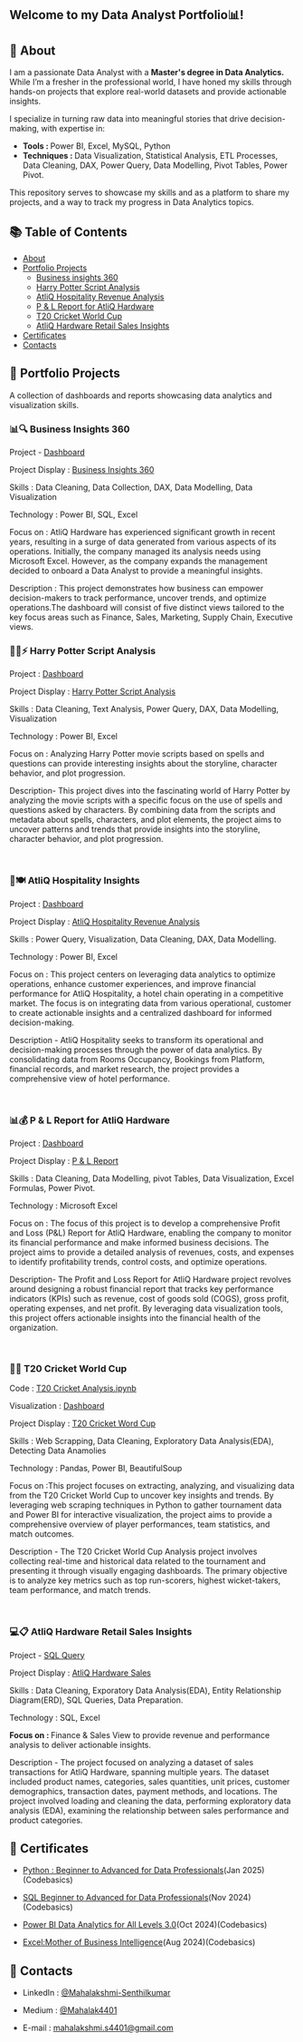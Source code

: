   
## <P>Welcome to my Data Analyst Portfolio📊!


## 👩 About 
I am a passionate Data Analyst with a <b>Master's degree in Data Analytics.</b> While I’m a fresher in the professional world, I have honed my skills through hands-on projects that explore real-world datasets and provide actionable insights.

I specialize in turning raw data into meaningful stories that drive decision-making, with expertise in:

- <b>Tools : </b>Power BI, Excel, MySQL, Python
- <b>Techniques : </b>Data Visualization, Statistical Analysis, ETL Processes, Data Cleaning, DAX, Power Query, Data Modelling, Pivot Tables, Power Pivot.

This repository serves to showcase my skills and as a platform to share my projects, and a way to track my progress in Data Analytics topics.
## 📚 Table of Contents
 - <a href="https://github.com/Mahalak4401/Mahalak4401/blob/main/README.md#about" target="_blank">About</a>
 - <a href="https://github.com/Mahalak4401/Mahalak4401/blob/main/README.md#-portfolio-projects" target="_blank">Portfolio Projects</a>
   - <a href="https://github.com/Mahalak4401/PowerBI_Portfolio_Projects/tree/main/Business%20Insights%20360" target="_blank">Business insights 360</a>
   - <a href="https://github.com/Mahalak4401/PowerBI_Portfolio_Projects/tree/main/Harry%20Potter%20Script%20Analysis" target="_blank">Harry Potter Script Analysis</a>
   - <a href="https://github.com/Mahalak4401/PowerBI_Portfolio_Projects/tree/main/AtliQ%20Hospitality%20Revenue%20Analysis" target="_blank">AtliQ Hospitality Revenue Analysis</a>
   - <a href="https://github.com/Mahalak4401/PowerBI_Portfolio_Projects/tree/main/P%20%26%20L%20Report%20for%20AtliQ%20Hardware" target="_blank">P & L Report for AtliQ Hardware</a>
   - <a href="https://github.com/Mahalak4401/PowerBI_Portfolio_Projects/tree/main/T20%20Cricket%20World%20Cup" target="_blank">T20 Cricket World Cup</a>
   - <a href="https://github.com/Mahalak4401/SQL_Portfolio_projects/tree/main/AtliQ%20Harware%20Sales" target="_blank">AtliQ Hardware Retail Sales Insights</a>
- <a href="https://github.com/Mahalak4401/Mahalak4401/blob/main/README.md#-certificates" target="_blank">Certificates</a>
- <a href="https://github.com/Mahalak4401/Mahalak4401/blob/main/README.md#-contacts" target="_blank">Contacts</a>

## 🌟 Portfolio Projects
A collection of dashboards and reports showcasing data analytics and visualization skills.
<br>
<h3> 📊🔍 Business Insights 360 </h3>
<p>Project - <a href="https://mavenanalytics.io/project/23778" target="_blank" title="Business Insights 360" >Dashboard</a></p>
<p>Project Display : <a href="Business Insights 360" target="_blank">Business Insights 360</a></p>
<p>Skills : Data Cleaning, Data Collection, DAX, Data Modelling, Data Visualization</p> 
<p>Technology : Power BI, SQL, Excel</p>
<p>Focus on : AtliQ Hardware has experienced significant growth in recent years, resulting in a surge of data generated from various aspects of its operations. Initially, the company managed its analysis needs using Microsoft Excel. However, as the company expands the management decided to onboard a Data Analyst to provide a meaningful insights. </p>
<p>Description : This project demonstrates how business can empower decision-makers to track performance, uncover trends, and optimize operations.The dashboard will consist of five distinct views tailored to the key focus areas such as Finance, Sales, Marketing, Supply Chain, Executive views.</p>

<h3> 🧙‍♂️⚡ Harry Potter Script Analysis </h3>
<p>Project : <a href="https://mavenanalytics.io/project/23963" target="_blank" title="Harry Potter Script Analysis">Dashboard</a></p>
<p>Project Display : <a href="Harry Potter Script Analysis" target="_blank">Harry Potter Script Analysis</a></p> 
<p>Skills : Data Cleaning, Text Analysis, Power Query, DAX, Data Modelling, Visualization</p>
<p>Technology : Power BI, Excel</p>
<p>Focus on : Analyzing Harry Potter movie scripts based on spells and questions can provide interesting insights about the storyline, character behavior, and plot progression.</p>
<p>Description- This project dives into the fascinating world of Harry Potter by analyzing the movie scripts with a specific focus on the use of spells and questions asked by characters. By combining data from the scripts and metadata about spells, characters, and plot elements, the project aims to uncover patterns and trends that provide insights into the storyline, character behavior, and plot progression. </p>

<br>

<h3> 🏨🍽️ AtliQ Hospitality Insights </h3>
<p>Project : <a href="https://mavenanalytics.io/project/24188" target="_blank" title="AtliQ Hospitality Analysis">Dashboard</a></p>
<p>Project Display : <a href="AtliQ Hospitality Revenue Analysis" target="_blank">AtliQ Hospitality Revenue Analysis</a></p> 
<p>Skills : Power Query, Visualization, Data Cleaning, DAX, Data Modelling.
<p>Technology : Power BI, Excel</p>
<p>Focus on : This project centers on leveraging data analytics to optimize operations, enhance customer experiences, and improve financial performance for AtliQ Hospitality, a hotel chain operating in a competitive market. The focus is on integrating data from various operational, customer to create actionable insights and a centralized dashboard for informed decision-making.</p>
<p>Description - AtliQ Hospitality seeks to transform its operational and decision-making processes through the power of data analytics. By consolidating data from Rooms Occupancy, Bookings from Platform, financial records, and market research, the project provides a comprehensive view of hotel performance. </p>

<br>

<h3> 📊💰 P & L Report for AtliQ Hardware </h3>
<p>Project : <a href="https://onedrive.live.com/personal/411bbf8aa6a6d544/_layouts/15/Doc.aspx?resid=411BBF8AA6A6D544!s7f4ebb2c7fa445e2a3c60077b06709b4&cid=411bbf8aa6a6d544&migratedtospo=true&app=Excel" target="_blank" title="AtliQ Hospitality Analysis">Dashboard</a></p>
<p>Project Display : <a href="P & L Report for AtliQ Hardware" target="_blank">P & L Report</a></p>
<p>Skills : Data Cleaning, Data Modelling, pivot Tables, Data Visualization, Excel Formulas, Power Pivot.
<p>Technology : Microsoft Excel</p>
<p>Focus on : The focus of this project is to develop a comprehensive Profit and Loss (P&L) Report for AtliQ Hardware, enabling the company to monitor its financial performance and make informed business decisions. The project aims to provide a detailed analysis of revenues, costs, and expenses to identify profitability trends, control costs, and optimize operations.</p>
<p>Description- The Profit and Loss Report for AtliQ Hardware project revolves around designing a robust financial report that tracks key performance indicators (KPIs) such as revenue, cost of goods sold (COGS), gross profit, operating expenses, and net profit. By leveraging data visualization tools, this project offers actionable insights into the financial health of the organization. </p>

<br>
<h3> 🏏🔢 T20 Cricket World Cup</h3>
<p>Code : <a href="https://mavenanalytics.io/project/24387" target="_blank" title="T20 Cricket Analysis">T20 Cricket Analysis.ipynb</a></p>
<p>Visualization : <a href="https://mavenanalytics.io/project/24387" target="_blank" title="AtliQ Hospitality Analysis">Dashboard</a></p>
<p>Project Display : <a href="T20 Cricket World Cup" target="_blank">T20 Cricket Word Cup</a></p>
<p>Skills : Web Scrapping, Data Cleaning, Exploratory Data Analysis(EDA), Detecting Data Anamolies</p>
<p>Technology : Pandas, Power BI, BeautifulSoup</p>
<p>Focus on :This project focuses on extracting, analyzing, and visualizing data from the T20 Cricket World Cup to uncover key insights and trends. By leveraging web scraping techniques in Python to gather tournament data and Power BI for interactive visualization, the project aims to provide a comprehensive overview of player performances, team statistics, and match outcomes.</p>
<p>Description - The T20 Cricket World Cup Analysis project involves collecting real-time and historical data related to the tournament and presenting it through visually engaging dashboards. The primary objective is to analyze key metrics such as top run-scorers, highest wicket-takers, team performance, and match trends.</p>
<br>

<h3> 💻📋 AtliQ Hardware Retail Sales Insights </h3>
<p>Project - <a href="https://github.com/Mahalak4401/SQL_Portfolio_projects/tree/main/AtliQ%20Harware%20Sales" target="_blank" title="AtliQ Hospitality Analysis">SQL Query</a></p>
<p>Project Display : <a href="AtliQ Harware Sales" target="_blank">AtliQ Hardware Sales</a></p>
<p>Skills : Data Cleaning, Exporatory Data Analysis(EDA), Entity Relationship Diagram(ERD), SQL Queries, Data Preparation.</p>
<p>Technology : SQL, Excel</p>
<p><b>Focus on : </b>Finance & Sales View to provide revenue and performance analysis to deliver actionable insights.</p>
<p>Description - The project focused on analyzing a dataset of sales transactions for AtliQ Hardware, spanning multiple years. The dataset included product names, categories, sales quantities, unit prices, customer demographics, transaction dates, payment methods, and locations. The project involved loading and cleaning the data, performing exploratory data analysis (EDA), examining the relationship between sales performance and product categories.</p>

## 📜 Certificates
- <p><a href="https://codebasics.io/certificate/CB-48-414127" target="_blank">Python : Beginner to Advanced for Data Professionals</a>(Jan 2025)(Codebasics)</p>
- <p><a href="https://codebasics.io/certificate/CB-50-414127" target="_blank">SQL Beginner to Advanced for Data Professionals</a>(Nov 2024)(Codebasics)</p>
- <p><a href="https://codebasics.io/certificate/CB-49-414127" target="_blank">Power BI Data Analytics for All Levels 3.0</a>(Oct 2024)(Codebasics)</p>
- <p><a href="https://codebasics.io/download-certificate-pdf/CB-51-414127" target="_blank">Excel:Mother of Business Intelligence</a>(Aug 2024)(Codebasics)</p>
 
## 💬 Contacts
- <p>LinkedIn : <a href="https://www.linkedin.com/in/mahalakshmi-senthilkumar04/" target="_blank">@Mahalakshmi-Senthilkumar</a></p>
- <p>Medium : <a href="https://medium.com/@mahalakshmi.s4401" target="_blank">@Mahalak4401</a></p>
- <p>E-mail : <a href="mahalakshmi.s4401@gmail.com" target="_blank">mahalakshmi.s4401@gmail.com</a></p>
